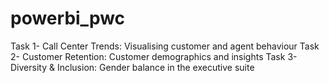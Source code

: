 # powerbi_pwc
Task 1- Call Center Trends: Visualising customer and agent behaviour
Task 2- Customer Retention: Customer demographics and insights
Task 3- Diversity & Inclusion: Gender balance in the executive suite
